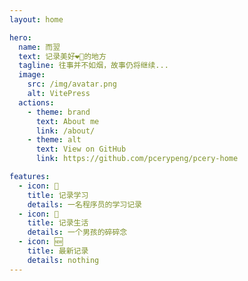 ```yaml
---
layout: home

hero:
  name: 而翌
  text: 记录美好❤️‍🔥的地方
  tagline: 往事并不如烟，故事仍将继续...
  image:
    src: /img/avatar.png
    alt: VitePress
  actions:
    - theme: brand
      text: About me
      link: /about/
    - theme: alt
      text: View on GitHub
      link: https://github.com/pcerypeng/pcery-home

features:
  - icon: 📖
    title: 记录学习
    details: 一名程序员的学习记录
  - icon: 👦
    title: 记录生活
    details: 一个男孩的碎碎念
  - icon: 🆕
    title: 最新记录
    details: nothing
---
```

<script setup>
import Home from '../src/components/home.vue';
</script>
<Home />